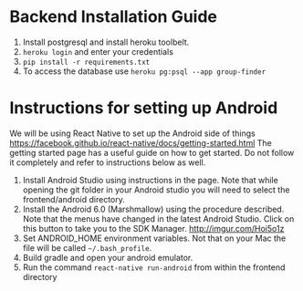 # Backend Installation Guide

1. Install postgresql and install heroku toolbelt. 
2. `heroku login` and enter your credentials
3. `pip install -r requirements.txt`
4. To access the database use `heroku pg:psql --app group-finder`


# Instructions for setting up Android

We will be using React Native to set up the Android side of things
https://facebook.github.io/react-native/docs/getting-started.html
The getting started page has a useful guide on how to get started.
Do not follow it completely and refer to instructions below as well.

1. Install Android Studio using instructions in the page. Note that while opening the git folder in your Android studio you will need to select the frontend/android directory.
2. Install the Android 6.0 (Marshmallow) using the procedure described. Note that the menus have changed in the latest Android Studio. Click on this button to take you to the SDK Manager. http://imgur.com/Hoi5o1z
3. Set ANDROID_HOME environment variables. Not that on your Mac the file will be called `~/.bash_profile`.
4. Build gradle and open your android emulator.
5. Run the command `react-native run-android` from within the frontend directory 
